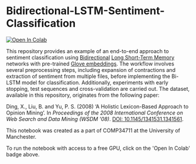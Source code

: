 # Bidirectional-LSTM-Sentiment-Classification

[![Open In Colab](https://colab.research.google.com/assets/colab-badge.svg)](https://colab.research.google.com/drive/1xPGlzrhixdJjNDbuj2FYJLvE1wG7nql7?pli=1)

This repository provides an example of an end-to-end approach to sentiment classification using [Bidirectional](https://en.wikipedia.org/wiki/Bidirectional_recurrent_neural_networks) [Long Short-Term Memory](https://en.wikipedia.org/wiki/Long_short-term_memory) networks with pre-trained [Glove embeddings](https://nlp.stanford.edu/projects/glove/). The workflow involves several preprocessing steps, including expansion of contractions and extraction of sentiment from multiple files, before implementing the Bi-LSTM model for classification. Additionally, experiments with early stopping, test sequences and cross-validation are carried out. The dataset, available in this repository, originates from the following paper:

Ding, X., Liu, B. and Yu, P. S. (2008) ‘A Holistic Lexicon-Based Approach to Opinion Mining’. In *Proceedings of the 2008 International Conference on Web Search and Data Mining (WSDM '08)*. [DOI: 10.1145/1341531.1341561](https://dl.acm.org/doi/10.1145/1341531.1341561).

This notebook was created as a part of COMP34711 at the University of Manchester.

To run the notebook with access to a free GPU, click on the 'Open In Colab' badge above.
